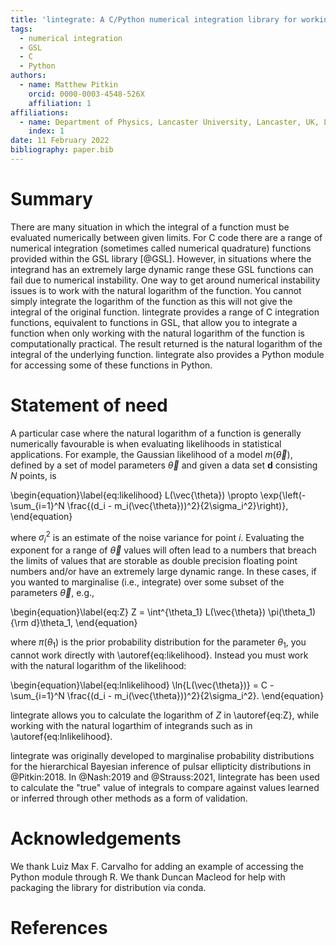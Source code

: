 ```yaml
---
title: 'lintegrate: A C/Python numerical integration library for working in log-space'
tags:
  - numerical integration
  - GSL
  - C
  - Python
authors:
  - name: Matthew Pitkin
    orcid: 0000-0003-4548-526X
    affiliation: 1
affiliations:
  - name: Department of Physics, Lancaster University, Lancaster, UK, LA1 4YB
    index: 1
date: 11 February 2022
bibliography: paper.bib
---
```


# Summary

There are many situation in which the integral of a function must be evaluated numerically between
given limits. For C code there are a range of numerical integration (sometimes called numerical
quadrature) functions provided within the GSL library [@GSL]. However, in situations where the
integrand has an extremely large dynamic range these GSL functions can fail due to numerical
instability. One way to get around numerical instability issues is to work with the natural
logarithm of the function. You cannot simply integrate the logarithm of the function as this will
not give the integral of the original function. lintegrate provides a range of C integration
functions, equivalent to functions in GSL, that allow you to integrate a function when only working
with the natural logarithm of the function is computationally practical. The result returned is the
natural logarithm of the integral of the underlying function. lintegrate also provides a Python
module for accessing some of these functions in Python.

# Statement of need

A particular case where the natural logarithm of a function is generally numerically favourable is
when evaluating likelihoods in statistical applications. For example, the Gaussian likelihood of a
model $m(\vec{\theta})$, defined by a set of model parameters $\vec{\theta}$ and given a data set
$\mathbf{d}$ consisting $N$ points, is

\begin{equation}\label{eq:likelihood}
L(\vec{\theta}) \propto \exp{\left(-\sum_{i=1}^N \frac{(d_i - m_i(\vec{\theta}))^2}{2\sigma_i^2}\right)},
\end{equation}

where $\sigma_i^2$ is an estimate of the noise variance for point $i$. Evaluating the exponent for a
range of $\vec{\theta}$ values will often lead to a numbers that breach the limits of values that
are storable as double precision floating point numbers and/or have an extremely large dynamic
range. In these cases, if you wanted to marginalise (i.e., integrate) over some subset of the
parameters $\vec{\theta}$, e.g., 

\begin{equation}\label{eq:Z}
Z = \int^{\theta_1} L(\vec{\theta}) \pi(\theta_1) {\rm d}\theta_1,
\end{equation}

where $\pi(\theta_1)$ is the prior probability distribution for the parameter $\theta_1$, you cannot
work directly with \autoref{eq:likelihood}. Instead you must work with the natural logarithm of the
likelihood:

\begin{equation}\label{eq:lnlikelihood}
\ln{L(\vec{\theta})} = C - \sum_{i=1}^N \frac{(d_i - m_i(\vec{\theta}))^2}{2\sigma_i^2}.
\end{equation}

lintegrate allows you to calculate the logarithm of $Z$ in \autoref{eq:Z}, while working with the
natural logarthim of integrands such as in \autoref{eq:lnlikelihood}.

lintegrate was originally developed to marginalise probability distributions for the hierarchical
Bayesian inference of pulsar ellipticity distributions in @Pitkin:2018. In @Nash:2019 and
@Strauss:2021, lintegrate has been used to calculate the "true" value of integrals to compare
against values learned or inferred through other methods as a form of validation.

# Acknowledgements

We thank Luiz Max F. Carvalho for adding an example of accessing the Python module through R. We
thank Duncan Macleod for help with packaging the library for distribution via conda.

# References